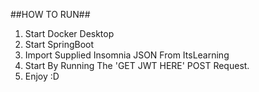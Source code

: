 ##HOW TO RUN##

1. Start Docker Desktop
2. Start SpringBoot
3. Import Supplied Insomnia JSON From ItsLearning
4. Start By Running The 'GET JWT HERE' POST Request.
5. Enjoy :D
